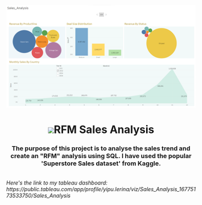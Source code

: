 
<a href="#"><img width="900" height="auto" src="Readme/2.png" height="135px"/></a>

<h1 align="center"> <img src="https://raw.githubusercontent.com/MartinHeinz/MartinHeinz/master/wave.gif" width="30px">RFM Sales Analysis</h1>
<h3 align="center">The purpose of this project is to analyse the sales trend and create an "RFM" analysis using SQL. I have used the popular 'Superstore Sales dataset' from Kaggle.</h3>
<br>
<i>Here's the link to my tableau dashboard: https://public.tableau.com/app/profile/yipu.lerina/viz/Sales_Analysis_16775173533750/Sales_Analysis</i>